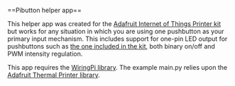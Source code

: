 ==Pibutton helper app==

This helper app was created for the [Adafruit Internet of Things Printer kit](http://www.adafruit.com/products/1289) but works for any situation in which you are using one pushbutton as your primary input mechanism.  This includes support for one-pin LED output for pushbuttons such as [the one included in the kit](http://www.adafruit.com/products/481), both binary on/off and PWM intensity regulation.

This app requires the [WiringPi library](https://github.com/WiringPi/WiringPi).  The example main.py relies upon the [Adafruit Thermal Printer library](https://github.com/adafruit/python-thermal-printer).